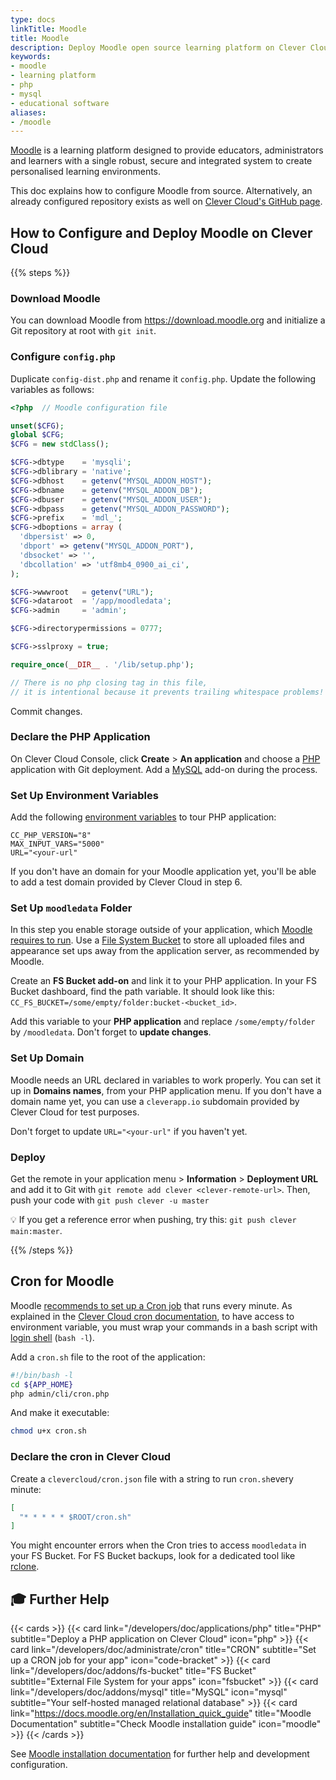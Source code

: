 ```yaml
---
type: docs
linkTitle: Moodle
title: Moodle
description: Deploy Moodle open source learning platform on Clever Cloud with detailed tutorials and best practices
keywords:
- moodle
- learning platform
- php
- mysql
- educational software
aliases:
- /moodle
---
```


[Moodle](https://moodle.org) is a learning platform designed to provide
educators, administrators and learners with a single robust, secure and
integrated system to create personalised learning environments.

This doc explains how to configure Moodle from source. Alternatively, an already configured repository exists as well on [Clever Cloud's GitHub page](https://github.com/CleverCloud/moodle).

## How to Configure and Deploy Moodle on Clever Cloud

{{% steps %}}

### Download Moodle

You can download Moodle from <https://download.moodle.org> and initialize a Git repository at root with `git init`.

### Configure `config.php`

Duplicate `config-dist.php` and rename it `config.php`. Update the following variables as follows:

```php {filename="config.php", linenos=table}
<?php  // Moodle configuration file

unset($CFG);
global $CFG;
$CFG = new stdClass();

$CFG->dbtype    = 'mysqli';
$CFG->dblibrary = 'native';
$CFG->dbhost    = getenv("MYSQL_ADDON_HOST");
$CFG->dbname    = getenv("MYSQL_ADDON_DB");
$CFG->dbuser    = getenv("MYSQL_ADDON_USER");
$CFG->dbpass    = getenv("MYSQL_ADDON_PASSWORD");
$CFG->prefix    = 'mdl_';
$CFG->dboptions = array (
  'dbpersist' => 0,
  'dbport' => getenv("MYSQL_ADDON_PORT"),
  'dbsocket' => '',
  'dbcollation' => 'utf8mb4_0900_ai_ci',
);

$CFG->wwwroot   = getenv("URL");
$CFG->dataroot  = '/app/moodledata';
$CFG->admin     = 'admin';

$CFG->directorypermissions = 0777;

$CFG->sslproxy = true;

require_once(__DIR__ . '/lib/setup.php');

// There is no php closing tag in this file,
// it is intentional because it prevents trailing whitespace problems!
```

Commit changes.

### Declare the PHP Application

On Clever Cloud Console, click **Create** > **An application** and choose a [PHP](/doc/applications/php) application with Git deployment. Add a [MySQL](/doc/addons/mysql) add-on during the process.

### Set Up Environment Variables

Add the following [environment variables](/doc/develop/env-variables) to tour PHP application:

```shell
CC_PHP_VERSION="8"
MAX_INPUT_VARS="5000"
URL="<your-url"
```

If you don't have an domain for your Moodle application yet, you'll be able to add a test domain provided by Clever Cloud in step 6.

### Set Up `moodledata` Folder

In this step you enable storage outside of your application, which [Moodle requires to run](https://docs.moodle.org/en/Site_backup). Use a [File System Bucket](/doc/addons/fs-bucket) to store all uploaded files and appearance set ups away from the application server, as recommended by Moodle.

Create an **FS Bucket add-on** and link it to your PHP application. In your FS Bucket dashboard, find the path variable. It should look like this: `CC_FS_BUCKET=/some/empty/folder:bucket-<bucket_id>`.

Add this variable to your **PHP application** and replace `/some/empty/folder` by `/moodledata`. Don't forget to **update changes**.

### Set Up Domain

Moodle needs an URL declared in variables to work properly. You can set it up in **Domains names**, from your PHP application menu. If you don't have a domain name yet, you can use a `cleverapp.io` subdomain provided by Clever Cloud for test purposes.

Don't forget to update `URL="<your-url"` if you haven't yet.

### Deploy

Get the remote in your application menu > **Information** > **Deployment URL** and add it to Git with `git remote add clever <clever-remote-url>`. Then, push your code with `git push clever -u master`

💡 If you get a reference error when pushing, try this: `git push clever main:master`.

{{% /steps %}}

## Cron for Moodle

Moodle [recommends to set up a Cron job](https://docs.moodle.org/en/Cron) that runs every minute. As explained in the [Clever Cloud cron documentation](https://www.clever.cloud/developers/doc/administrate/cron/#access-environment-variables), to have access to environment variable, you must wrap your commands in a bash script with [login shell](https://linux.die.net/man/1/bash) (`bash -l`).

Add a `cron.sh` file to the root of the application:

```bash {filename="cron.sh"}
#!/bin/bash -l
cd ${APP_HOME}
php admin/cli/cron.php
```

And make it executable:

```bash
chmod u+x cron.sh
```

### Declare the cron in Clever Cloud

Create a `clevercloud/cron.json` file with a string to run `cron.sh`every minute:

```json {filename="clevercloud/cron.json"}
[
  "* * * * * $ROOT/cron.sh"
]
```

You might encounter errors when the Cron tries to access `moodledata` in your FS Bucket. For FS Bucket backups, look for a dedicated tool like [rclone](https://rclone.org).


## 🎓 Further Help

{{< cards >}}
  {{< card link="/developers/doc/applications/php" title="PHP" subtitle="Deploy a PHP application on Clever Cloud" icon="php" >}}
  {{< card link="/developers/doc/administrate/cron" title="CRON" subtitle="Set up a CRON job for your app" icon="code-bracket" >}}
  {{< card link="/developers/doc/addons/fs-bucket" title="FS Bucket" subtitle="External File System for your apps" icon="fsbucket" >}}
  {{< card link="/developers/doc/addons/mysql" title="MySQL" icon="mysql" subtitle="Your self-hosted managed relational database" >}}
  {{< card link="https://docs.moodle.org/en/Installation_quick_guide" title="Moodle Documentation" subtitle="Check Moodle installation guide" icon="moodle" >}}
{{< /cards >}}

See [Moodle installation documentation](https://docs.moodle.org/en/Installation_quick_guide) for further help and development configuration.
